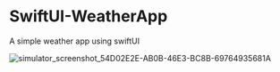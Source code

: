 # SwiftUI-WeatherApp
A simple weather app using swiftUI


![simulator_screenshot_54D02E2E-AB0B-46E3-BC8B-69764935681A](https://github.com/user-attachments/assets/8b607943-d2cd-4a4b-bfd6-7850ec8c9762)

